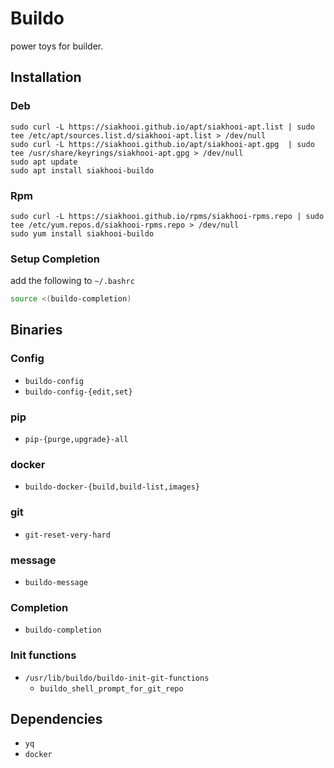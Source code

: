 # Buildo

power toys for builder.

## Installation

### Deb

```
sudo curl -L https://siakhooi.github.io/apt/siakhooi-apt.list | sudo tee /etc/apt/sources.list.d/siakhooi-apt.list > /dev/null
sudo curl -L https://siakhooi.github.io/apt/siakhooi-apt.gpg  | sudo tee /usr/share/keyrings/siakhooi-apt.gpg > /dev/null
sudo apt update
sudo apt install siakhooi-buildo
```

### Rpm

```
sudo curl -L https://siakhooi.github.io/rpms/siakhooi-rpms.repo | sudo tee /etc/yum.repos.d/siakhooi-rpms.repo > /dev/null
sudo yum install siakhooi-buildo
```

### Setup Completion

add the following to `~/.bashrc`

```bash
source <(buildo-completion)
```

## Binaries

### Config

- `buildo-config`
- `buildo-config-{edit,set}`

### pip

- `pip-{purge,upgrade}-all`

### docker

- `buildo-docker-{build,build-list,images}`

### git

- `git-reset-very-hard`

### message

- `buildo-message`

### Completion

- `buildo-completion`

### Init functions

- `/usr/lib/buildo/buildo-init-git-functions`
  - `buildo_shell_prompt_for_git_repo`

## Dependencies

- `yq`
- `docker`
